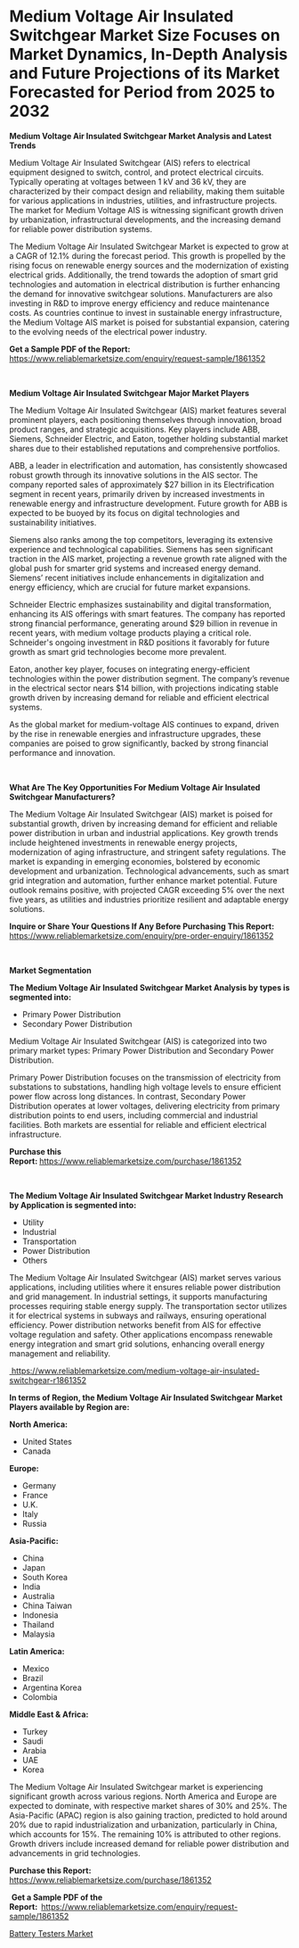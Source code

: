 <p><h1>Medium Voltage Air Insulated Switchgear Market Size Focuses on Market Dynamics, In-Depth Analysis and Future Projections of its Market Forecasted for Period from 2025 to 2032</h1></p><p><strong>Medium Voltage Air Insulated Switchgear Market Analysis and Latest Trends</strong></p>
<p><p>Medium Voltage Air Insulated Switchgear (AIS) refers to electrical equipment designed to switch, control, and protect electrical circuits. Typically operating at voltages between 1 kV and 36 kV, they are characterized by their compact design and reliability, making them suitable for various applications in industries, utilities, and infrastructure projects. The market for Medium Voltage AIS is witnessing significant growth driven by urbanization, infrastructural developments, and the increasing demand for reliable power distribution systems.</p><p>The Medium Voltage Air Insulated Switchgear Market is expected to grow at a CAGR of 12.1% during the forecast period. This growth is propelled by the rising focus on renewable energy sources and the modernization of existing electrical grids. Additionally, the trend towards the adoption of smart grid technologies and automation in electrical distribution is further enhancing the demand for innovative switchgear solutions. Manufacturers are also investing in R&D to improve energy efficiency and reduce maintenance costs. As countries continue to invest in sustainable energy infrastructure, the Medium Voltage AIS market is poised for substantial expansion, catering to the evolving needs of the electrical power industry.</p></p>
<p><strong>Get a Sample PDF of the Report:&nbsp;</strong> <a href="https://www.reliablemarketsize.com/enquiry/request-sample/1861352?utm_campaign=2628&utm_medium=2&utm_source=Github&utm_content=ia&utm_term=07042025&utm_id=medium-voltage-air-insulated-switchgear">https://www.reliablemarketsize.com/enquiry/request-sample/1861352</a></p>
<p>&nbsp;</p>
<p><strong>Medium Voltage Air Insulated Switchgear Major Market Players</strong></p>
<p><p>The Medium Voltage Air Insulated Switchgear (AIS) market features several prominent players, each positioning themselves through innovation, broad product ranges, and strategic acquisitions. Key players include ABB, Siemens, Schneider Electric, and Eaton, together holding substantial market shares due to their established reputations and comprehensive portfolios.</p><p>ABB, a leader in electrification and automation, has consistently showcased robust growth through its innovative solutions in the AIS sector. The company reported sales of approximately $27 billion in its Electrification segment in recent years, primarily driven by increased investments in renewable energy and infrastructure development. Future growth for ABB is expected to be buoyed by its focus on digital technologies and sustainability initiatives.</p><p>Siemens also ranks among the top competitors, leveraging its extensive experience and technological capabilities. Siemens has seen significant traction in the AIS market, projecting a revenue growth rate aligned with the global push for smarter grid systems and increased energy demand. Siemens’ recent initiatives include enhancements in digitalization and energy efficiency, which are crucial for future market expansions.</p><p>Schneider Electric emphasizes sustainability and digital transformation, enhancing its AIS offerings with smart features. The company has reported strong financial performance, generating around $29 billion in revenue in recent years, with medium voltage products playing a critical role. Schneider's ongoing investment in R&D positions it favorably for future growth as smart grid technologies become more prevalent.</p><p>Eaton, another key player, focuses on integrating energy-efficient technologies within the power distribution segment. The company’s revenue in the electrical sector nears $14 billion, with projections indicating stable growth driven by increasing demand for reliable and efficient electrical systems.</p><p>As the global market for medium-voltage AIS continues to expand, driven by the rise in renewable energies and infrastructure upgrades, these companies are poised to grow significantly, backed by strong financial performance and innovation.</p></p>
<p>&nbsp;</p>
<p><strong>What Are The Key Opportunities For Medium Voltage Air Insulated Switchgear Manufacturers?</strong></p>
<p><p>The Medium Voltage Air Insulated Switchgear (AIS) market is poised for substantial growth, driven by increasing demand for efficient and reliable power distribution in urban and industrial applications. Key growth trends include heightened investments in renewable energy projects, modernization of aging infrastructure, and stringent safety regulations. The market is expanding in emerging economies, bolstered by economic development and urbanization. Technological advancements, such as smart grid integration and automation, further enhance market potential. Future outlook remains positive, with projected CAGR exceeding 5% over the next five years, as utilities and industries prioritize resilient and adaptable energy solutions.</p></p>
<p><strong>Inquire or Share Your Questions If Any Before Purchasing This Report:</strong> <a href="https://www.reliablemarketsize.com/enquiry/pre-order-enquiry/1861352?utm_campaign=2628&utm_medium=2&utm_source=Github&utm_content=ia&utm_term=07042025&utm_id=medium-voltage-air-insulated-switchgear">https://www.reliablemarketsize.com/enquiry/pre-order-enquiry/1861352</a></p>
<p>&nbsp;</p>
<p><strong>Market Segmentation</strong></p>
<p><strong>The Medium Voltage Air Insulated Switchgear Market Analysis by types is segmented into:</strong></p>
<p><ul><li>Primary Power Distribution</li><li>Secondary Power Distribution</li></ul></p>
<p><p>Medium Voltage Air Insulated Switchgear (AIS) is categorized into two primary market types: Primary Power Distribution and Secondary Power Distribution. </p><p>Primary Power Distribution focuses on the transmission of electricity from substations to substations, handling high voltage levels to ensure efficient power flow across long distances. In contrast, Secondary Power Distribution operates at lower voltages, delivering electricity from primary distribution points to end users, including commercial and industrial facilities. Both markets are essential for reliable and efficient electrical infrastructure.</p></p>
<p><strong>Purchase this Report:&nbsp;</strong><a href="https://www.reliablemarketsize.com/purchase/1861352?utm_campaign=2628&utm_medium=2&utm_source=Github&utm_content=ia&utm_term=07042025&utm_id=medium-voltage-air-insulated-switchgear">https://www.reliablemarketsize.com/purchase/1861352</a></p>
<p>&nbsp;</p>
<p><strong>The Medium Voltage Air Insulated Switchgear Market Industry Research by Application is segmented into:</strong></p>
<p><ul><li>Utility</li><li>Industrial</li><li>Transportation</li><li>Power Distribution</li><li>Others</li></ul></p>
<p><p>The Medium Voltage Air Insulated Switchgear (AIS) market serves various applications, including utilities where it ensures reliable power distribution and grid management. In industrial settings, it supports manufacturing processes requiring stable energy supply. The transportation sector utilizes it for electrical systems in subways and railways, ensuring operational efficiency. Power distribution networks benefit from AIS for effective voltage regulation and safety. Other applications encompass renewable energy integration and smart grid solutions, enhancing overall energy management and reliability.</p></p>
<p><a href="https://www.reliablemarketsize.com/medium-voltage-air-insulated-switchgear-r1861352?utm_campaign=2628&utm_medium=2&utm_source=Github&utm_content=ia&utm_term=07042025&utm_id=medium-voltage-air-insulated-switchgear">&nbsp;https://www.reliablemarketsize.com/medium-voltage-air-insulated-switchgear-r1861352</a></p>
<p><strong>In terms of Region, the Medium Voltage Air Insulated Switchgear Market Players available by Region are:</strong></p>
<p>
    <p> <strong> North America: </strong>
        <ul>
            <li>United States</li>
            <li>Canada</li>
        </ul>
        </p> 
    <p> <strong> Europe: </strong>
        <ul>
            <li>Germany</li>
            <li>France</li>
            <li>U.K.</li>
            <li>Italy</li>
            <li>Russia</li>
        </ul>
        </p> 
    <p> <strong> Asia-Pacific: </strong>
        <ul>
            <li>China</li>
            <li>Japan</li>
            <li>South Korea</li>
            <li>India</li>
            <li>Australia</li>
            <li>China Taiwan</li>
            <li>Indonesia</li>
            <li>Thailand</li>
            <li>Malaysia</li>
        </ul>
        </p> 
    <p> <strong> Latin America: </strong>
        <ul>
            <li>Mexico</li>
            <li>Brazil</li>
            <li>Argentina Korea</li>
            <li>Colombia</li>
        </ul>
        </p> 
    <p> <strong> Middle East & Africa: </strong>
        <ul>
            <li>Turkey</li>
            <li>Saudi</li>
            <li>Arabia</li>
            <li>UAE</li>
            <li>Korea</li>
        </ul>
    </p>
    </p>
<p><p>The Medium Voltage Air Insulated Switchgear market is experiencing significant growth across various regions. North America and Europe are expected to dominate, with respective market shares of 30% and 25%. The Asia-Pacific (APAC) region is also gaining traction, predicted to hold around 20% due to rapid industrialization and urbanization, particularly in China, which accounts for 15%. The remaining 10% is attributed to other regions. Growth drivers include increased demand for reliable power distribution and advancements in grid technologies.</p></p>
<p><strong>Purchase this Report: </strong><a href="https://www.reliablemarketsize.com/purchase/1861352?utm_campaign=2628&utm_medium=2&utm_source=Github&utm_content=ia&utm_term=07042025&utm_id=medium-voltage-air-insulated-switchgear">https://www.reliablemarketsize.com/purchase/1861352</a></p>
<p>&nbsp;<strong>Get a Sample PDF of the Report:&nbsp;&nbsp;</strong><a href="https://www.reliablemarketsize.com/enquiry/request-sample/1861352?utm_campaign=2628&utm_medium=2&utm_source=Github&utm_content=ia&utm_term=07042025&utm_id=medium-voltage-air-insulated-switchgear">https://www.reliablemarketsize.com/enquiry/request-sample/1861352</a></p>
<p><strong></strong></p>
<p><p><a href="https://github.com/verikaahova/Market-Research-Report-List-1/blob/main/battery-testers-market.md?utm_campaign=2628&utm_medium=2&utm_source=Github&utm_content=ia&utm_term=07042025&utm_id=medium-voltage-air-insulated-switchgear">Battery Testers Market</a></p></p>